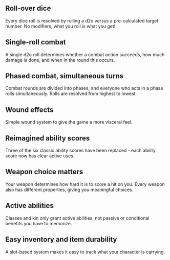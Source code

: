 ## Roll-over dice 
Every dice roll is resolved by rolling a d2o versus a pre-calculated target number. No modifiers, what you roll is what you get! 

## Single-roll combat 
A single d2o roll determines whether a combat action succeeds, how much damage is done, and when in the round this occurs.

## Phased combat, simultaneous turns
Combat rounds are divided into phases, and everyone who acts in a phase rolls simultaneously. Rolls are resolved from highest to lowest.

## Wound effects 
Simple wound system to give the game a more visceral feel. 

<!--raw-typst
  #colbreak()
-->

## Reimagined ability scores 
Three of the six classic ability scores have been replaced - each ability score now has clear active uses.

## Weapon choice matters 
Your weapon determines how hard it is to score a hit on you. Every weapon also has different properties, giving you meaningful choices.

## Active abilities 
Classes and kin only grant active abilities, not passive or conditional benefits you have to memorize.

## Easy inventory and item durability
A slot-based system makes it easy to track what your character is carrying.
